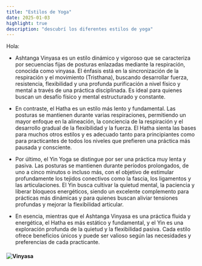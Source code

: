 ```yaml
---
title: "Estilos de Yoga"
date: 2025-01-03
highlight: true
description: "descubrí los diferentes estilos de yoga"
---
```


Hola:   
- Ashtanga Vinyasa es un estilo dinámico y vigoroso que se caracteriza por secuencias fijas de posturas enlazadas mediante la respiración, conocida como vinyasa. El énfasis está en la sincronización de la respiración y el movimiento (Tristhana), buscando desarrollar fuerza, resistencia, flexibilidad y una profunda purificación a nivel físico y mental a través de una práctica disciplinada. Es ideal para quienes buscan un desafío físico y mental estructurado y constante.


- En contraste, el Hatha es un estilo más lento y fundamental. Las posturas se mantienen durante varias respiraciones, permitiendo un mayor enfoque en la alineación, la conciencia de la respiración y el desarrollo gradual de la flexibilidad y la fuerza. El Hatha sienta las bases para muchos otros estilos y es adecuado tanto para principiantes como para practicantes de todos los niveles que prefieren una práctica más pausada y consciente.


- Por último, el Yin Yoga se distingue por ser una práctica muy lenta y pasiva. Las posturas se mantienen durante períodos prolongados, de uno a cinco minutos o incluso más, con el objetivo de estimular profundamente los tejidos conectivos como la fascia, los ligamentos y las articulaciones. El Yin busca cultivar la quietud mental, la paciencia y liberar bloqueos energéticos, siendo un excelente complemento para prácticas más dinámicas y para quienes buscan aliviar tensiones profundas y mejorar la flexibilidad articular.


- En esencia, mientras que el Ashtanga Vinyasa es una práctica fluida y energética, el Hatha es más estático y fundamental, y el Yin es una exploración profunda de la quietud y la flexibilidad pasiva. Cada estilo ofrece beneficios únicos y puede ser valioso según las necesidades y preferencias de cada practicante.

#### <img src="/yogaenbaires/images/lotus-vinyasa.png" alt="Vinyasa" class="legend-icon">
